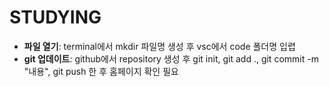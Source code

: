 # STUDYING
- **파일 열기**: terminal에서 mkdir 파일명 생성 후 vsc에서 code 폴더명 입렵
- **git 업데이트**: github에서 repository 생성 후 git init, git add ., git commit -m "내용", git push 한 후 홈페이지 확인 필요